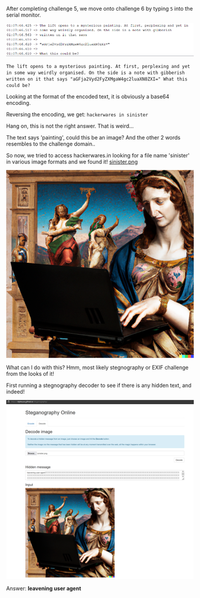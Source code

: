 After completing challenge 5, we move onto challenge 6 by typing `5` into the serial monitor.

![Challenge6](challenge6.png)

`The lift opens to a mysterious painting. At first, perplexing and yet in some way weirdly organised. On the side is a note with gibberish written on it that says
"aGFja2Vyd2FyZXMgaW4gc2luaXN0ZXI="
What this could be?`

Looking at the format of the encoded text, it is obviously a base64 encoding.

Reversing the encoding, we get: `hackerwares in sinister`

Hang on, this is not the right answer. That is weird...

The text says 'painting', could this be an image? And the other 2 words resembles to the challenge domain..

So now, we tried to access hackerwares.in looking for a file name 'sinister' in various image formats and we found it!
[sinister.png](hackerwares.in/sinister.png)

![sinister.png](sinister.png)

What can I do with this? Hmm, most likely stegnography or EXIF challenge from the looks of it!

First running a stegnography decoder to see if there is any hidden text, and indeed!

![sinisterdecoded](sinisterSteg.png)

Answer: **leavening user agent**
